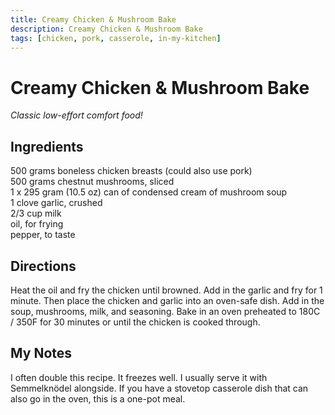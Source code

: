 ```yaml
---
title: Creamy Chicken & Mushroom Bake
description: Creamy Chicken & Mushroom Bake
tags: [chicken, pork, casserole, in-my-kitchen]
---
```


# Creamy Chicken & Mushroom Bake
*Classic low-effort comfort food!*

## Ingredients
500 grams boneless chicken breasts (could also use pork)  
500 grams chestnut mushrooms, sliced  
1 x 295 gram (10.5 oz) can of condensed cream of mushroom soup  
1 clove garlic, crushed  
2/3 cup milk  
oil, for frying  
pepper, to taste

## Directions
Heat the oil and fry the chicken until browned. Add in the garlic and fry for 1 minute. Then place the chicken and garlic into an oven-safe dish. Add in the soup, mushrooms, milk, and seasoning. Bake in an oven preheated to 180C / 350F for 30 minutes or until the chicken is cooked through.

## My Notes
I often double this recipe. It freezes well. I usually serve it with Semmelknödel alongside. If you have a stovetop casserole dish that can also go in the oven, this is a one-pot meal.